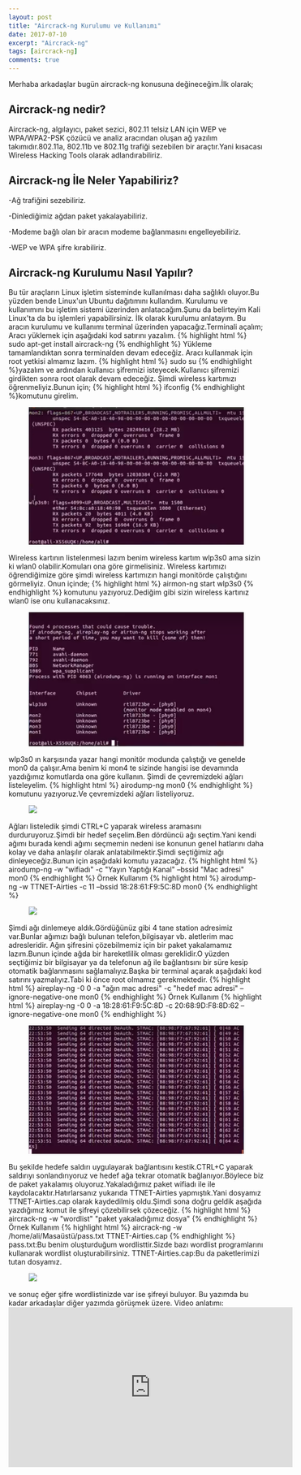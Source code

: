 ```yaml
---
layout: post
title: "Aircrack-ng Kurulumu ve Kullanımı"
date: 2017-07-10
excerpt: "Aircrack-ng"
tags: [aircrack-ng]
comments: true
---
```

Merhaba arkadaşlar bugün aircrack-ng konusuna değineceğim.İlk olarak; 

## Aircrack-ng nedir?

Aircrack-ng, algılayıcı, paket sezici, 802.11 telsiz LAN için WEP ve WPA/WPA2-PSK
çözücü ve analiz aracından oluşan ağ yazılım takımıdır.802.11a, 802.11b ve 802.11g trafiği
sezebilen bir araçtır.Yani kısacası Wireless Hacking Tools olarak adlandırabiliriz.

## Aircrack-ng İle Neler Yapabiliriz?

-Ağ trafiğini sezebiliriz.

-Dinlediğimiz ağdan paket yakalayabiliriz.

-Modeme bağlı olan bir aracın modeme bağlanmasını engelleyebiliriz.

-WEP ve WPA şifre kırabiliriz.


## Aircrack-ng Kurulumu Nasıl Yapılır?

Bu tür araçların Linux işletim sisteminde kullanılması daha sağlıklı oluyor.Bu yüzden bende Linux'un Ubuntu dağıtımını kullandım.
Kurulumu ve kullanımını bu işletim sistemi üzerinden anlatacağım.Şunu da belirteyim Kali Linux'ta da bu işlemleri yapabilirsiniz.
İlk olarak kurulumu anlatayım.
Bu aracın kurulumu ve kullanımı terminal üzerinden yapacağız.Terminali açalım;
Aracı yüklemek için aşağıdaki kod satırını yazalım.
{% highlight html %}
sudo apt-get install aircrack-ng
{% endhighlight %}
Yükleme tamamlandıktan sonra terminalden devam edeceğiz.
Aracı kullanmak için root yetkisi almamız lazım.
{% highlight html %}
sudo su
{% endhighlight %}yazalım ve ardından kullanıcı şifremizi isteyecek.Kullanıcı şifremizi girdikten sonra root olarak devam edeceğiz.
Şimdi wireless kartımızı öğrenmeliyiz.Bunun için;
{% highlight html %}
ifconfig
{% endhighlight %}komutunu girelim.
<figure>
    <a href="/assets/img/ifconfig.png"><img                                           
    src="/assets/img/ifconfig.png"></a>
</figure>
Wireless kartının listelenmesi lazım benim wireless kartım wlp3s0 ama sizin ki wlan0 olabilir.Komuları ona göre girmelisiniz.
Wireless kartımızı öğrendiğimize göre şimdi wireless kartımızın hangi monitörde çalıştığını görmeliyiz.
Onun içinde;
{% highlight html %}
airmon-ng start wlp3s0
{% endhighlight %}
komutunu yazıyoruz.Dediğim gibi sizin wireless kartınız wlan0 ise onu kullanacaksınız.
<figure>
    <a href="/assets/img/mon.png"><img                                           
    src="/assets/img/mon.png"></a>
</figure>
wlp3s0 ın karşısında yazar hangi monitör modunda çalıştığı ve genelde mon0 da çalışır.Ama benim ki mon4 te sizinde hangisi ise devamında yazdığımız komutlarda ona göre kullanın.
Şimdi de çevremizdeki ağları listeleyelim.
{% highlight html %}
airodump-ng mon0 
{% endhighlight %}
komutunu yazıyoruz.Ve çevremizdeki ağları listeliyoruz.
<figure>
    <a href="/assets/img/ağ listele.png"><img                                           
    src="/assets/img/ağ listele.png"></a>
</figure>
Ağları listeledik şimdi CTRL+C yaparak wireless aramasını durduruyoruz.Şimdi bir hedef seçelim.Ben dördüncü ağı seçtim.Yani kendi ağımı burada kendi ağımı seçmemin nedeni ise konunun genel hatlarını daha kolay ve daha anlaşılır olarak anlatabilmektir.Şimdi seçtiğimiz ağı dinleyeceğiz.Bunun için aşağıdaki komutu yazacağız.
{% highlight html %}
airodump-ng -w "wifiadı" -c "Yayın Yaptığı Kanal" –bssid "Mac adresi" mon0
{% endhighlight %}
Örnek Kullanım
{% highlight html %}
airodump-ng -w TTNET-Airties -c 11 –bssid 18:28:61:F9:5C:8D mon0
{% endhighlight %}
<figure>
    <a href="/assets/img/ağ liste2.png"><img                                           
    src="/assets/img/ağ liste2.png"></a>
</figure>
Şimdi ağı dinlemeye aldık.Gördüğünüz gibi 4 tane station adresimiz var.Bunlar ağımızı bağlı bulunan telefon,bilgisayar vb. aletlerim mac adresleridir.
Ağın şifresini çözebilmemiz için bir paket yakalamamız lazım.Bunun içinde ağda bir hareketlilik olması gereklidir.O yüzden seçtiğimiz bir bilgisayar ya da telefonun ağ ile bağlantısını bir süre kesip otomatik bağlanmasını sağlamalıyız.Başka bir terminal açarak aşağıdaki kod satırını yazmalıyız.Tabi ki önce root olmamız gerekmektedir.
{% highlight html %}
aireplay-ng -0 0 -a "ağın mac adresi" -c "hedef mac adresi" –ignore-negative-one mon0
{% endhighlight %}
Örnek Kullanım
{% highlight html %}
aireplay-ng -0 0 -a 18:28:61:F9:5C:8D -c 20:68:9D:F8:8D:62 –ignore-negative-one mon0
{% endhighlight %}
<figure>
    <a href="/assets/img/bağlantı saldırısı.png"><img                                           
    src="/assets/img/bağlantı saldırısı.png"></a>
</figure>
Bu şekilde hedefe saldırı uygulayarak bağlantısını kestik.CTRL+C yaparak saldırıyı sonlandırıyoruz ve hedef ağa tekrar otomatik bağlanıyor.Böylece biz de paket yakalamış oluyoruz.Yakaladığımız paket wifiadı ile ile kaydolacaktır.Hatırlarsanız yukarıda TTNET-Airties yapmıştık.Yani dosyamız TTNET-Airties.cap olarak kaydedilmiş oldu.Şimdi sona doğru geldik aşağıda yazdığımız komut ile şifreyi çözebilirsek çözeceğiz.
{% highlight html %}
aircrack-ng -w "wordlist" "paket yakaladığımız dosya"
{% endhighlight %}
Örnek Kullanım
{% highlight html %}
aircrack-ng -w /home/ali/Masaüstü/pass.txt TTNET-Airties.cap
{% endhighlight %}
pass.txt:Bu benim oluşturduğum wordlisttir.Sizde bazı wordlist programlarını kullanarak wordlist oluşturabilirsiniz.
TTNET-Airties.cap:Bu da paketlerimizi tutan dosyamız.
<figure>
    <a href="/assets/img/şifre bulma.png"><img                                           
    src="/assets/img/şifre bulma.png"></a>
</figure>
ve sonuç eğer şifre wordlistinizde var ise şifreyi buluyor.
Bu yazımda bu kadar arkadaşlar diğer yazımda görüşmek üzere.
Video anlatımı: 

<iframe width="560" height="315" src="https://www.youtube.com/watch?v=n2TAiHvsvr0" frameborder="0"> </iframe>
